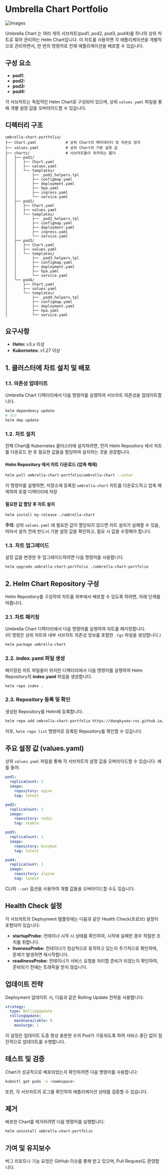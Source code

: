 # Umbrella Chart Portfolio

![Images](assets/umbrella_chart_portfolio-1-1.png)

Umbrella Chart 는 여러 개의 서브차트(pod1, pod2, pod3, pod4)를 하나의 상위 차트로 묶어 관리하는 Helm Chart입니다. 이 차트를 사용하면 각 애플리케이션을 개별적으로 관리하면서, 한 번의 명령어로 전체 애플리케이션을 배포할 수 있습니다.

## 구성 요소

- **pod1:**
- **pod2:**
- **pod3:**
- **pod4:**

각 서브차트는 독립적인 Helm Chart로 구성되어 있으며, 상위 `values.yaml` 파일을 통해 개별 설정 값을 오버라이드할 수 있습니다.

## 디렉터리 구조

```
umbrella-chart-portfolio/
├── Chart.yaml             # 상위 Chart의 메타데이터 및 의존성 정의
├── values.yaml            # 상위 Chart의 기본 설정 값
├── charts/                # 서브차트들이 위치하는 폴더
│   ├── pod1/
│   │   ├── Chart.yaml
│   │   ├── values.yaml
│   │   └── templates/
│   │       ├── _pod1_helpers.tpl
│   │       ├── configmap.yaml
│   │       ├── deployment.yaml
│   │       ├── hpa.yaml
│   │       ├── ingress.yaml
│   │       └── service.yaml
│   ├── pod2/
│   │   ├── Chart.yaml
│   │   ├── values.yaml
│   │   └── templates/
│   │       ├── _pod2_helpers.tpl
│   │       ├── configmap.yaml
│   │       ├── deployment.yaml
│   │       ├── ingress.yaml
│   │       └── service.yaml
│   ├── pod3/
│   │   ├── Chart.yaml
│   │   ├── values.yaml
│   │   └── templates/
│   │       ├── _pod3_helpers.tpl
│   │       ├── configmap.yaml
│   │       ├── deployment.yaml
│   │       ├── hpa.yaml
│   │       └── service.yaml
│   └── pod4/
│       ├── Chart.yaml
│       ├── values.yaml
│       └── templates/
│           ├── _pod4_helpers.tpl
│           ├── configmap.yaml
│           ├── deployment.yaml
│           ├── hpa.yaml
│           └── service.yaml
```

## 요구사항

- **Helm:** v3.x 이상
- **Kubernetes:** v1.27 이상

## 1. 클러스터에 차트 설치 및 배포

### 1.1. 의존성 업데이트

Umbrella Chart 디렉터리에서 다음 명령어를 실행하여 서브차트 의존성을 업데이트합니다.

```bash
helm dependency update
# 또는
helm dep update
```

### 1.2. 차트 설치

전체 Chart를 Kubernetes 클러스터에 설치하려면, 먼저 Helm Repository 에서 차트를 다운로드 한 후 필요한 값들을 할당하여 설치하는 것을 권장합니다.

#### Helm Repository 에서 차트 다운로드 (압축 해제)

```bash
helm pull umbrella-chart-portfolio/umbrella-chart --untar
```
이 명령어를 실행하면, 저장소에 등록된 `umbrella-chart` 차트를 다운로드하고 압축 해제하여 로컬 디렉터리에 저장

#### 필요한 값 할당 후 차트 설치

```bash
helm install my-release ./umbrella-chart
```

**주의**: 상위 `values.yaml` 에 필요한 값이 할당되지 않으면 차트 설치가 실패할 수 있음, 따라서 설치 전에 반드시 기본 설정 값을 확인하고, 필요 시 값을 수정해야 합니다.


### 1.3. 차트 업그레이드

설정 값을 변경한 후 업그레이드하려면 다음 명령어를 사용합니다.

```bash
helm upgrade umbrella-chart-portfolio ./umbrella-chart-portfolio
```

## 2. Helm Chart Repository 구성

Helm Repository를 구성하여 차트를 외부에서 배포할 수 있도록 하려면, 아래 단계를 따릅니다.

### 2.1. 차트 패키징

Umbrella Chart 디렉터리에서 다음 명령어를 실행하여 차트를 패키징합니다.  
(이 명령은 상위 차트와 내부 서브차트 의존성 정보를 포함한 `.tgz` 파일을 생성합니다.)

```bash
helm package umbrella-chart
```

### 2.2. index.yaml 파일 생성

패키징된 차트 파일들이 위치한 디렉터리에서 다음 명령어를 실행하여 Helm Repository의 **index.yaml** 파일을 생성합니다.  

```bash
helm repo index .
```

### 2.3. Repository 등록 및 확인

생성된 Repository를 Helm에 등록합니다.

```bash
helm repo add umbrella-chart-portfolio https://dongkyueo-ros.github.io/umbrella-chart-portfolio/
```

이후, `helm repo list` 명령어로 등록된 Repository를 확인할 수 있습니다.

## 주요 설정 값 (values.yaml)

상위 `values.yaml` 파일을 통해 각 서브차트의 설정 값을 오버라이드할 수 있습니다. 예를 들어:

```yaml
pod1:
  replicaCount: 2
  image:
    repository: nginx
    tag: latest

pod2:
  replicaCount: 1
  image:
    repository: redis
    tag: stable

pod3:
  replicaCount: 1
  image:
    repository: busybox
    tag: latest

pod4:
  replicaCount: 1
  image:
    repository: alpine
    tag: latest
```

CLI의 `--set` 옵션을 사용하여 개별 값들을 오버라이드할 수도 있습니다.

## Health Check 설정

각 서브차트의 Deployment 템플릿에는 다음과 같은 Health Check(프로브) 설정이 포함되어 있습니다:

- **startupProbe:** 컨테이너 시작 시 상태를 확인하여, 시작에 실패한 경우 적절한 조치를 취합니다.
- **livenessProbe:** 컨테이너가 정상적으로 동작하고 있는지 주기적으로 확인하여, 문제가 발생하면 재시작합니다.
- **readinessProbe:** 컨테이너가 서비스 요청을 처리할 준비가 되었는지 확인하여, 준비되기 전에는 트래픽을 받지 않습니다.

## 업데이트 전략

Deployment 업데이트 시, 다음과 같은 Rolling Update 전략을 사용합니다:

```yaml
strategy:
  type: RollingUpdate
  rollingUpdate:
    maxUnavailable: 0
    maxSurge: 1
```

이 설정은 업데이트 도중 항상 충분한 수의 Pod가 가동되도록 하여 서비스 중단 없이 점진적으로 업데이트를 수행합니다.

## 테스트 및 검증

Chart가 성공적으로 배포되었는지 확인하려면 다음 명령어를 사용합니다:

```bash
kubectl get pods -n <namespace>
```

또한, 각 서브차트의 로그를 확인하여 애플리케이션 상태를 검증할 수 있습니다.

## 제거

배포한 Chart를 제거하려면 다음 명령어를 실행합니다:

```bash
helm uninstall umbrella-chart-portfolio
```

## 기여 및 유지보수

버그 리포트나 기능 요청은 GitHub 이슈를 통해 받고 있으며, Pull Request도 환영합니다.
